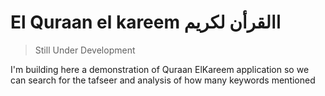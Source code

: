 # El Quraan el kareem  االقرأن لكريم 

> Still Under Development

I'm building here a demonstration of Quraan ElKareem application so we can search for the tafseer and analysis of how many keywords mentioned 